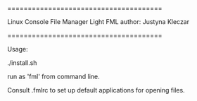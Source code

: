 ======================================

Linux Console File Manager Light FML
author: Justyna Kleczar

======================================

Usage:

./install.sh

run as 'fml' from command line.

Consult .fmlrc to set up default applications for opening files.
